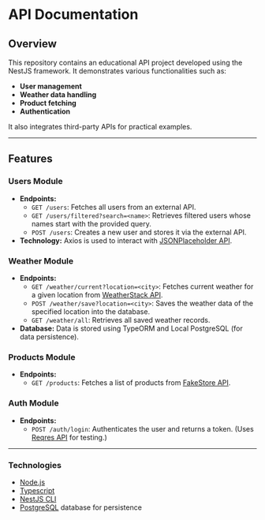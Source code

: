 # API Documentation

## Overview

This repository contains an educational API project developed using the NestJS framework. It demonstrates various functionalities such as:

* **User management**
* **Weather data handling**
* **Product fetching**
* **Authentication**

It also integrates third-party APIs for practical examples.

---

## Features

### Users Module

* **Endpoints:**
  * `GET /users`: Fetches all users from an external API.
  * `GET /users/filtered?search=<name>`: Retrieves filtered users whose names start with the provided query.
  * `POST /users`: Creates a new user and stores it via the external API.
* **Technology:** Axios is used to interact with [JSONPlaceholder API](https://jsonplaceholder.typicode.com/users).

### Weather Module

* **Endpoints:**
  * `GET /weather/current?location=<city>`: Fetches current weather for a given location from [WeatherStack API](https://weatherstack.com/).
  * `POST /weather/save?location=<city>`: Saves the weather data of the specified location into the database.
  * `GET /weather/all`: Retrieves all saved weather records.
* **Database:** Data is stored using TypeORM and Local PostgreSQL (for data persistence).

### Products Module

* **Endpoints:**
  * `GET /products`: Fetches a list of products from [FakeStore API](https://fakestoreapi.com/).

### Auth Module

* **Endpoints:**
  * `POST /auth/login`: Authenticates the user and returns a token. (Uses [Reqres API](https://reqres.in/) for testing.)

---

### Technologies

* [Node.js](https://nodejs.org/)
* [Typescript](https://www.typescriptlang.org/)
* [NestJS CLI](https://docs.nestjs.com/cli/overview)
* [PostgreSQL](https://www.postgresql.org/) database for persistence
